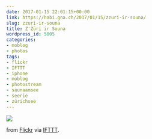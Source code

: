 ```yaml
---
date: 2017-01-15 22:01:15+00:00
link: https://habi.gna.ch/2017/01/15/zzuri-ir-souna/
slug: zzuri-ir-souna
title: Z'Züri ir Souna
wordpress_id: 5005
categories:
- moblog
- photos
tags:
- flickr
- IFTTT
- iphone
- moblog
- photostream
- saunaamsee
- seerie
- zürichsee
---
```


![](http://ift.tt/2jzg2zN)  

  

from [Flickr](http://flic.kr/p/RfXSkP) via [IFTTT](http://ift.tt/1c4nCfM).
